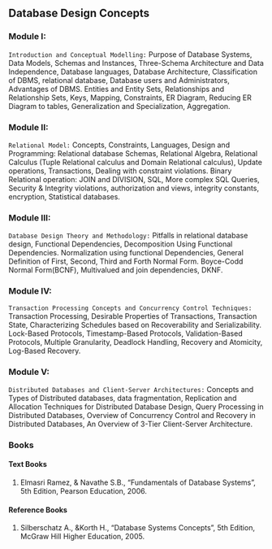 ## Database Design Concepts

### Module I: 
`Introduction and Conceptual Modelling:` Purpose of Database Systems, Data Models, Schemas and
Instances, Three-Schema Architecture and Data Independence, Database languages, Database
Architecture, Classification of DBMS, relational database, Database users and Administrators,
Advantages of DBMS. Entities and Entity Sets, Relationships and Relationship Sets, Keys, Mapping,
Constraints, ER Diagram, Reducing ER Diagram to tables, Generalization and Specialization,
Aggregation. 

### Module II:
`Relational Model:` Concepts, Constraints, Languages, Design and Programming: Relational
database Schemas, Relational Algebra, Relational Calculus (Tuple Relational calculus and Domain
Relational calculus), Update operations, Transactions, Dealing with constraint violations. Binary
Relational operation: JOIN and DIVISION, SQL, More complex SQL Queries, Security & Integrity
violations, authorization and views, integrity constants, encryption, Statistical databases.


### Module III:
`Database Design Theory and Methodology:` Pitfalls in relational database design, Functional
Dependencies, Decomposition Using Functional Dependencies. Normalization using functional
Dependencies, General Definition of First, Second, Third and Forth Normal Form. Boyce-Codd Normal
Form(BCNF), Multivalued and join dependencies, DKNF. 

### Module IV:
`Transaction Processing Concepts and Concurrency Control Techniques:` Transaction Processing,
Desirable Properties of Transactions, Transaction State, Characterizing Schedules based on
Recoverability and Serializability. Lock-Based Protocols, Timestamp-Based Protocols, Validation-Based
Protocols, Multiple Granularity, Deadlock Handling, Recovery and Atomicity, Log-Based Recovery. 

### Module V:
`Distributed Databases and Client-Server Architectures:` Concepts and Types of Distributed
databases, data fragmentation, Replication and Allocation Techniques for Distributed Database Design,
Query Processing in Distributed Databases, Overview of Concurrency Control and Recovery in
Distributed Databases, An Overview of 3-Tier Client-Server Architecture.

### Books

#### Text Books
1. Elmasri Ramez, & Navathe S.B., “Fundamentals of Database Systems”, 5th Edition, Pearson
Education, 2006.


#### Reference Books
1. Silberschatz A., &Korth H., “Database Systems Concepts”, 5th Edition, McGraw Hill Higher
Education, 2005.